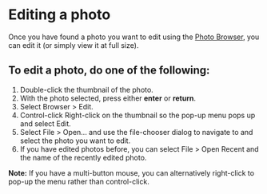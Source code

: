 Editing a photo
===============

Once you have found a photo you want to edit using the [Photo
Browser](Anatomy-Browser.html), you can edit it (or simply view it at
full size).

To edit a photo, do one of the following:
-----------------------------------------

1.  Double-click the thumbnail of the photo.
2.  With the photo selected, press either **enter** or **return**.
3.  Select Browser \> Edit.
4.  Control-click Right-click on the thumbnail so the pop-up menu pops
    up and select Edit.
5.  Select File \> Open... and use the file-chooser dialog to navigate
    to and select the photo you want to edit.
6.  If you have edited photos before, you can select File \> Open Recent
    and the name of the recently edited photo.

**Note:** If you have a multi-button mouse, you can alternatively
right-click to pop-up the menu rather than control-click.
